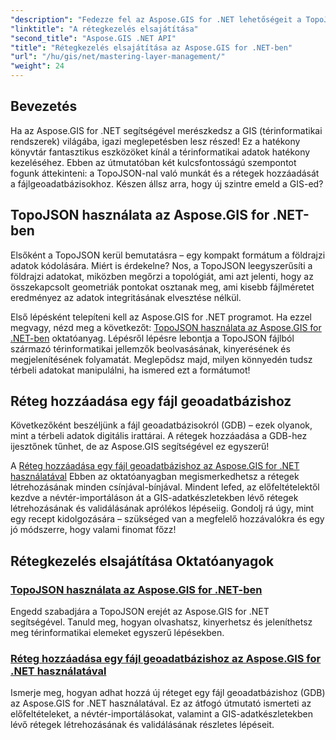 ```yaml
---
"description": "Fedezze fel az Aspose.GIS for .NET lehetőségeit a TopoJSON és a fájlgeoadatbázisok oktatóanyagaival. Egyszerűsítse a rétegkezelést."
"linktitle": "A rétegkezelés elsajátítása"
"second_title": "Aspose.GIS .NET API"
"title": "Rétegkezelés elsajátítása az Aspose.GIS for .NET-ben"
"url": "/hu/gis/net/mastering-layer-management/"
"weight": 24
---
```


## Bevezetés

Ha az Aspose.GIS for .NET segítségével merészkedsz a GIS (térinformatikai rendszerek) világába, igazi meglepetésben lesz részed! Ez a hatékony könyvtár fantasztikus eszközöket kínál a térinformatikai adatok hatékony kezeléséhez. Ebben az útmutatóban két kulcsfontosságú szempontot fogunk áttekinteni: a TopoJSON-nal való munkát és a rétegek hozzáadását a fájlgeoadatbázisokhoz. Készen állsz arra, hogy új szintre emeld a GIS-ed?

## TopoJSON használata az Aspose.GIS for .NET-ben

Elsőként a TopoJSON kerül bemutatásra – egy kompakt formátum a földrajzi adatok kódolására. Miért is érdekelne? Nos, a TopoJSON leegyszerűsíti a földrajzi adatokat, miközben megőrzi a topológiát, ami azt jelenti, hogy az összekapcsolt geometriák pontokat osztanak meg, ami kisebb fájlméretet eredményez az adatok integritásának elvesztése nélkül. 

Első lépésként telepíteni kell az Aspose.GIS for .NET programot. Ha ezzel megvagy, nézd meg a következőt: [TopoJSON használata az Aspose.GIS for .NET-ben](./working-with-topojson/) oktatóanyag. Lépésről lépésre lebontja a TopoJSON fájlból származó térinformatikai jellemzők beolvasásának, kinyerésének és megjelenítésének folyamatát. Meglepődsz majd, milyen könnyedén tudsz térbeli adatokat manipulálni, ha ismered ezt a formátumot!

## Réteg hozzáadása egy fájl geoadatbázishoz

Következőként beszéljünk a fájl geoadatbázisokról (GDB) – ezek olyanok, mint a térbeli adatok digitális irattárai. A rétegek hozzáadása a GDB-hez ijesztőnek tűnhet, de az Aspose.GIS segítségével ez egyszerű! 

A [Réteg hozzáadása egy fájl geoadatbázishoz az Aspose.GIS for .NET használatával](./add-layer-to-file-geo-database/) Ebben az oktatóanyagban megismerkedhetsz a rétegek létrehozásának minden csínjával-bínjával. Mindent lefed, az előfeltételektől kezdve a névtér-importáláson át a GIS-adatkészletekben lévő rétegek létrehozásának és validálásának aprólékos lépéseiig. Gondolj rá úgy, mint egy recept kidolgozására – szükséged van a megfelelő hozzávalókra és egy jó módszerre, hogy valami finomat főzz!

## Rétegkezelés elsajátítása Oktatóanyagok
### [TopoJSON használata az Aspose.GIS for .NET-ben](./working-with-topojson/)
Engedd szabadjára a TopoJSON erejét az Aspose.GIS for .NET segítségével. Tanuld meg, hogyan olvashatsz, kinyerhetsz és jeleníthetsz meg térinformatikai elemeket egyszerű lépésekben.
### [Réteg hozzáadása egy fájl geoadatbázishoz az Aspose.GIS for .NET használatával](./add-layer-to-file-geo-database/)
Ismerje meg, hogyan adhat hozzá új réteget egy fájl geoadatbázishoz (GDB) az Aspose.GIS for .NET használatával. Ez az átfogó útmutató ismerteti az előfeltételeket, a névtér-importálásokat, valamint a GIS-adatkészletekben lévő rétegek létrehozásának és validálásának részletes lépéseit.